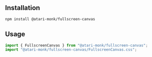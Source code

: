 ## Installation
```bash
npm install @atari-monk/fullscreen-canvas
```

## Usage
```jsx
import { FullscreenCanvas } from "@atari-monk/fullscreen-canvas";
import "@atari-monk/fullscreen-canvas/FullscreenCanvas.css";
```
